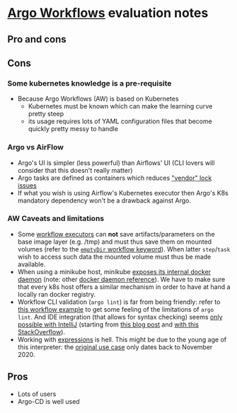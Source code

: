 # [Argo Workflows](https://argoproj.github.io/argo-workflows/) evaluation notes

## Pro and cons

## Cons

### Some kubernetes knowledge is a pre-requisite

- Because Argo Workflows (AW) is based on Kubernetes
  - Kubernetes must be known which can make the learning curve pretty steep  
  - its usage requires lots of YAML configuration files that become quickly
    pretty messy to handle

### Argo vs AirFlow

- Argo's UI is simpler (less powerful) than Airflows' UI (CLI lovers will
  consider that this doesn't really matter)
- Argo tasks are defined as containers which reduces
  ["vendor" lock issues](https://youtu.be/oXPgX7G_eow?t=684)
- If what you wish is using Airflow's Kubernetes executor then Argo's K8s
  mandatory dependency won't be a drawback against Argo.

### AW Caveats and limitations

- Some
  [workflow executors](https://argoproj.github.io/argo-workflows/workflow-executors/)
  can **not** save artifacts/parameters on the base image layer (e.g. /tmp) and
  must thus save them on mounted volumes (refer to the
  [`emptyDir` workflow keyword](https://argoproj.github.io/argo-workflows/empty-dir/)).
  When latter `step`/`task` wish to access such data the mounted volume must
  thus be made available.  
- When using a minikube host, minikube
  [exposes its internal docker daemon](https://stackoverflow.com/questions/42564058/how-to-use-local-docker-images-with-minikube) (note: other
  [docker daemon reference](https://stackoverflow.com/questions/52310599/what-does-minikube-docker-env-mean)).
  We have to make sure that every k8s host offers a similar mechanism in order
  to have at hand a locally ran docker registry.
- Workflow CLI validation (`argo lint`) is far from being friendly: refer
  to [this workflow example](FailingIssues/good-luck-with-linting-this.yml)
  to get some feeling of the limitations of `argo lint`. And IDE integration 
  (that allows for syntax checking) seems
  [only possible with IntelliJ](https://docs.google.com/document/d/1BCPQx10mq4GO8x6ZRIt1XMONDxcR3OoHdBAEPYP4WiM) (starting from
  [this blog post](https://blog.argoproj.io/argo-workflows-v2-10-d20beeee5df3)
  and [with this StackOverflow](https://stackoverflow.com/questions/63650784/adding-argo-crd-validations-to-vscode)).
- Working with
  [expressions](https://argoproj.github.io/argo-workflows/variables/#expression)
  is hell. This might be due to the young age of this interpreter: the
  [original use case](https://github.com/argoproj/argo-workflows/issues/4585)
  only dates back to November 2020.

## Pros

- Lots of users
- Argo-CD is well used
